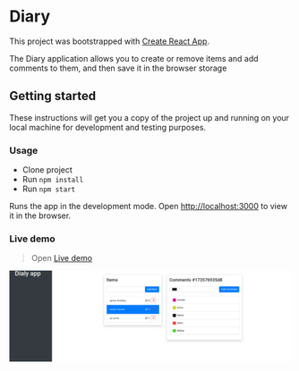 # Diary

This project was bootstrapped with [Create React App](https://github.com/facebook/create-react-app).

The Diary application allows you to create or remove items and add comments to them, and then save it in the browser storage

## Getting started

These instructions will get you a copy of the project up and running on your local machine for development and testing purposes.

### Usage
* Clone project
* Run `npm install`
* Run `npm start`

Runs the app in the development mode.
Open [http://localhost:3000](http://localhost:3000) to view it in the browser.

### Live demo

> Open [Live demo](https://ihor-onyshchuk.github.io/diary/)

![cover for app](https://github.com/Ihor-Onyshchuk/diary/blob/master/preview.png 'preview')
